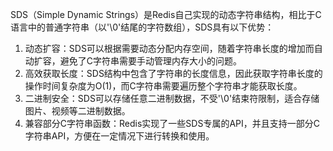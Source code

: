 SDS（Simple Dynamic Strings）是Redis自己实现的动态字符串结构，相比于C语言中的普通字符串（以'\0'结尾的字符数组），SDS具有以下优势：

1. 动态扩容：SDS可以根据需要动态分配内存空间，随着字符串长度的增加而自动扩容，避免了C字符串需要手动管理内存大小的问题。
2. 高效获取长度：SDS结构中包含了字符串的长度信息，因此获取字符串长度的操作时间复杂度为O(1)，而C字符串需要遍历整个字符串才能获取长度。
3. 二进制安全：SDS可以存储任意二进制数据，不受'\0'结束符限制，适合存储图片、视频等二进制数据。
4. 兼容部分C字符串函数：Redis实现了一些SDS专属的API，并且支持一部分C字符串API，方便在一定情况下进行转换和使用。